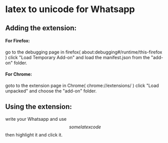 # latex to unicode for Whatsapp

## Adding the extension:

#### For Firefox:

go to the debugging page in firefox( about:debugging#/runtime/this-firefox )
click "Load Temporary Add-on" and load the manifest.json from the "add-on" folder.


#### For Chrome:

goto to the extension page in Chrome( chrome://extensions/ )
click "Load unpacked" and choose the "add-on" folder.

## Using the extension:

write your Whatsapp and use $$some latex code$$ then highlight it and click it.
